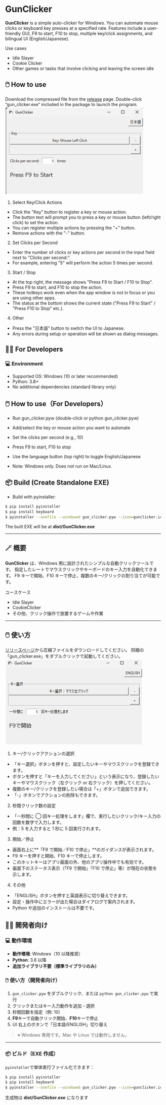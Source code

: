 # GunClicker

**GunClicker** is a simple auto-clicker for Windows.
You can automate mouse clicks or keyboard key presses at a specified rate.
Features include a user-friendly GUI, F9 to start, F10 to stop, multiple key/click assignments, and bilingual UI (English/Japanese).

Use cases

- Idle Slayer
- Cookie Clicker
- Other games or tasks that involve clicking and leaving the screen idle

## 🖱️ How to use

Download the compressed file from the [release](https://github.com/is0383kk/GunClicker/releases/tag/20250818_v1.0.0) page.
Double-click “gun_clicker.exe” included in the package to launch the program.
![](https://github.com/is0383kk/GunClicker/blob/main/img/gunclicker.png)

1. Select Key/Click Actions

- Click the "Key" button to register a key or mouse action.
- The button text will prompt you to press a key or mouse button (left/right click) to set the action.
- You can register multiple actions by pressing the "+" button.
- Remove actions with the "-" button.

2. Set Clicks per Second

- Enter the number of clicks or key actions per second in the input field next to "Clicks per second:".
- For example, entering "5" will perform the action 5 times per second.

3. Start / Stop

- At the top right, the message shows "Press F9 to Start / F10 to Stop".
- Press F9 to start, and F10 to stop the action.
- These hotkeys work even when the app window is not in focus or you are using other apps.
- The status at the bottom shows the current state ("Press F9 to Start" / "Press F10 to Stop" etc.).

4. Other

- Press the "日本語" button to switch the UI to Japanese.
- Any errors during setup or operation will be shown as dialog messages.

## 🧑‍💻 For Developers

### 💻 Environment

- Supported OS: Windows (10 or later recommended)
- Python: 3.8+
- No additional dependencies (standard library only)

## 🖱️ How to use（For Developers）

- Run gun_clicker.pyw (double-click or python gun_clicker.pyw)

- Add/select the key or mouse action you want to automate

- Set the clicks per second (e.g., 10)

- Press F9 to start, F10 to stop

- Use the language button (top right) to toggle English/Japanese

- Note: Windows only. Does not run on Mac/Linux.

## 📦 Build (Create Standalone EXE)

- Build with pyinstaller:

```sh
$ pip install pyinstaller
$ pip install keyboard
$ pyinstaller --onefile --windowed gun_clicker.pyw --icon=gunclicker.ico
```

The built EXE will be at **dist/GunClicker.exe**

---

## 🪄 概要

**GunClicker** は、Windows 用に設計されたシンプルな自動クリックツールです。
指定したレートでマウスクリックやキーボードのキー入力を自動化できます。
F9 キーで開始、F10 キーで停止、複数のキー/クリックの割り当てが可能です。

ユースケース

- Idle Slayer
- CookieClicker
- その他、クリック操作で放置するゲームや作業

---

## 🖱️ 使い方

[リリースページ](https://github.com/is0383kk/GunClicker/releases/tag/20250818_v1.0.0)から圧縮ファイルをダウンロードしてください。
同梱の「gun_clicker.exe」をダブルクリックで起動してください。
![](https://github.com/is0383kk/GunClicker/blob/main/img/gunclicker_ja.png)

1. キー/クリックアクションの選択

- 「キー選択」ボタンを押すと、設定したいキーやマウスクリックを登録できます。
- ボタンを押すと「キーを入力してください」という表示になり、登録したいキーやマウスクリック（左クリック or 右クリック）を押してください。
- 複数のキー/クリックを登録したい場合は「+」ボタンで追加できます。
- 「-」ボタンでアクションの削除もできます。

2. 秒間クリック数の設定

- 「一秒間に ◯ 回キー処理をします」欄で、実行したいクリック/キー入力の回数を数字で入力します。
- 例：5 を入力すると 1 秒に 5 回実行されます。

3. 開始／停止

- 画面右上に**「F9 で開始／F10 で停止」**のガイダンスが表示されます。
- F9 キーを押すと開始、F10 キーで停止します。
- このホットキーはアプリ画面の外、他のアプリ操作中でも有効です。
- 画面下のステータス表示（「F9 で開始」「F10 で停止」等）が現在の状態を示します。

4. その他

- 「ENGLISH」ボタンを押すと英語表示に切り替えできます。
- 設定・操作中にエラーが出た場合はダイアログで案内されます。
- Python や追加のインストールは不要です。

## 🧑‍💻 開発者向け

### 💻 動作環境

- **動作環境**: Windows（10 以降推奨）
- **Python**: 3.8 以降
- **追加ライブラリ不要（標準ライブラリのみ）**

### 🖱️ 使い方（開発者向け）

1. `gun_clicker.pyw` をダブルクリック、または `python gun_clicker.pyw` で実行
2. クリックまたはキー入力動作を追加・選択
3. 秒間回数を指定（例: 10）
4. **F9**キーで自動クリック開始、**F10**キーで停止
5. UI 右上のボタンで「日本語/ENGLISH」切り替え

> ※ Windows 専用です。Mac や Linux では動作しません。

---

### 📦 ビルド（EXE 作成）

`pyinstaller`で単体実行ファイル化できます：

```sh
$ pip install pyinstaller
$ pip install keyboard
$ pyinstaller --onefile --windowed gun_clicker.pyw --icon=gunclicker.ico
```

生成物は **dist/GunClicker.exe** になります
